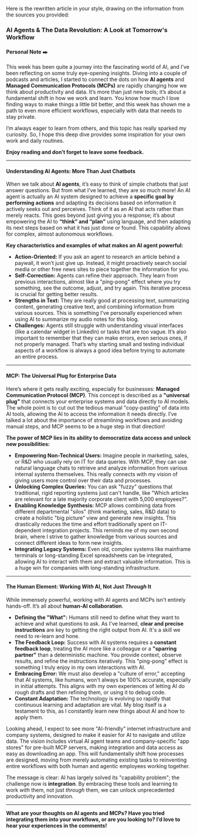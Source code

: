 Here is the rewritten article in your style, drawing on the information from the sources you provided:

### AI Agents & The Data Revolution: A Look at Tomorrow's Workflow

#### Personal Note ✒️
This week has been quite a journey into the fascinating world of AI, and I’ve been reflecting on some truly eye-opening insights. Diving into a couple of podcasts and articles, I started to connect the dots on how **AI agents** and **Managed Communication Protocols (MCPs)** are rapidly changing how we think about productivity and data. It’s more than just new tools; it’s about a fundamental shift in how we work and learn. You know how much I love finding ways to make things a little bit better, and this week has shown me a path to even more efficient workflows, especially with data that needs to stay private.

I’m always eager to learn from others, and this topic has really sparked my curiosity. So, I hope this deep dive provides some inspiration for your own work and daily routines.

**Enjoy reading and don’t forget to leave some feedback.**

***

#### Understanding AI Agents: More Than Just Chatbots
When we talk about **AI agents**, it’s easy to think of simple chatbots that just answer questions. But from what I've learned, they are so much more! An AI agent is actually an AI system designed to achieve a **specific goal by performing actions** and adapting its decisions based on information it actively seeks out and perceives. Think of it as an AI that acts rather than merely reacts. This goes beyond just giving you a response; it’s about empowering the AI to **“think” and “plan”** using language, and then adapting its next steps based on what it has just done or found. This capability allows for complex, almost autonomous workflows.

**Key characteristics and examples of what makes an AI agent powerful:**
*   **Action-Oriented:** If you ask an agent to research an article behind a paywall, it won’t just give up. Instead, it might proactively search social media or other free news sites to piece together the information for you.
*   **Self-Correction:** Agents can refine their approach. They learn from previous interactions, almost like a "ping-pong" effect where you try something, see the outcome, adjust, and try again. This iterative process is crucial for getting better results.
*   **Strengths in Text:** They are really good at processing text, summarizing content, generating creative text, and combining information from various sources. This is something I've personally experienced when using AI to summarize my audio notes for this blog.
*   **Challenges:** Agents still struggle with understanding visual interfaces (like a calendar widget in LinkedIn) or tasks that are too vague. It’s also important to remember that they can make errors, even serious ones, if not properly managed. That’s why starting small and testing individual aspects of a workflow is always a good idea before trying to automate an entire process.

***

#### MCP: The Universal Plug for Enterprise Data
Here’s where it gets really exciting, especially for businesses: **Managed Communication Protocol (MCP)**. This concept is described as a **"universal plug"** that connects your enterprise systems and data directly to AI models. The whole point is to cut out the tedious manual "copy-pasting" of data into AI tools, allowing the AI to access the information it needs directly. I’ve talked a lot about the importance of streamlining workflows and avoiding manual steps, and MCP seems to be a huge step in that direction!

**The power of MCP lies in its ability to democratize data access and unlock new possibilities:**
*   **Empowering Non-Technical Users:** Imagine people in marketing, sales, or R&D who usually rely on IT for data queries. With MCP, they can use natural language chats to retrieve and analyze information from various internal systems themselves. This really connects with my vision of giving users more control over their data and processes.
*   **Unlocking Complex Queries:** You can ask "fuzzy" questions that traditional, rigid reporting systems just can't handle, like "Which articles are relevant for a late majority corporate client with 5,000 employees?".
*   **Enabling Knowledge Synthesis:** MCP allows combining data from different departmental "silos" (think marketing, sales, R&D data) to create a holistic "big picture" view and generate new insights. This drastically reduces the time and effort traditionally spent on IT-dependent integration projects. This reminds me of my own second brain, where I strive to gather knowledge from various sources and connect different ideas to form new insights.
*   **Integrating Legacy Systems:** Even old, complex systems like mainframe terminals or long-standing Excel spreadsheets can be integrated, allowing AI to interact with them and extract valuable information. This is a huge win for companies with long-standing infrastructure.

***

#### The Human Element: Working *With* AI, Not Just *Through* It
While immensely powerful, working with AI agents and MCPs isn't entirely hands-off. It’s all about **human-AI collaboration**.
*   **Defining the "What":** Humans still need to define what they want to achieve and what questions to ask. As I've learned, **clear and precise instructions** are key to getting the right output from AI. It's a skill we need to re-learn and hone.
*   **The Feedback Loop:** Success with AI systems requires a **constant feedback loop**, treating the AI more like a colleague or a **"sparring partner"** than a deterministic machine. You provide context, observe results, and refine the instructions iteratively. This "ping-pong" effect is something I truly enjoy in my own interactions with AI.
*   **Embracing Error:** We must also develop a "culture of error," accepting that AI systems, like humans, won't always be 100% accurate, especially in initial attempts. This aligns with my own experiences of letting AI do rough drafts and then refining them, or using it to debug code.
*   **Constant Adaptation:** The technology is evolving so rapidly that continuous learning and adaptation are vital. My blog itself is a testament to this, as I constantly learn new things about AI and how to apply them.

Looking ahead, I expect to see more "AI-friendly" internet infrastructure and company systems, designed to make it easier for AI to navigate and utilize data. The vision includes virtual AI agent teams and company-specific "app stores" for pre-built MCP servers, making integration and data access as easy as downloading an app. This will fundamentally shift how processes are designed, moving from merely automating existing tasks to reinventing entire workflows with both human and agentic employees working together.

The message is clear: AI has largely solved its "capability problem"; the challenge now is **integration**. By embracing these tools and learning to work *with* them, not just *through* them, we can unlock unprecedented productivity and innovation.

***

**What are your thoughts on AI agents and MCPs? Have you tried integrating them into your workflows, or are you looking to? I’d love to hear your experiences in the comments!**